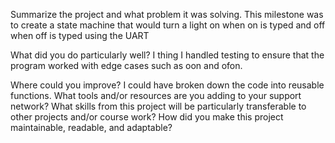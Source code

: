 Summarize the project and what problem it was solving. This milestone was to create a state machine that would turn a light on when on is typed and off when off is typed using the UART

What did you do particularly well? I thing I handled testing to ensure that the program worked with edge cases such as oon and ofon.

Where could you improve? I could have broken down the code into reusable functions.
What tools and/or resources are you adding to your support network?
What skills from this project will be particularly transferable to other projects and/or course work?
How did you make this project maintainable, readable, and adaptable?
